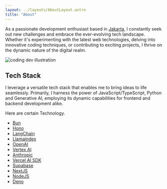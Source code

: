 ```yaml
---
layout: ../layouts/AboutLayout.astro
title: "About"
---
```


As a passionate development enthusiast based in [Jakarta](https://www.google.com/maps/place/Jakarta), I constantly seek out new challenges and embrace the ever-evolving tech landscape. Whether it's experimenting with the latest web technologies, delving into innovative coding techniques, or contributing to exciting projects, I thrive on the dynamic nature of the digital realm.

<div>
  <img src="/assets/dev.svg" class="sm:w-1/2 mx-auto" alt="coding dev illustration">
</div>

## Tech Stack

I leverage a versatile tech stack that enables me to bring ideas to life seamlessly. Primarily, I harness the power of JavaScript/TypeScript, Python and Generative AI, employing its dynamic capabilities for frontend and backend development alike.

Here are certain Technology.

- [Bun](https://bun.sh/)
- [Hono](https://hono.dev/)
- [LangChain](https://langchain.com/)
- [Llamaindex](https://www.llamaindex.ai/)
- [OpenAI](https://openai.com/)
- [Vertex AI](https://cloud.google.com/vertex-ai)
- [Anthropic](https://www.anthropic.com/)
- [Vercel AI SDK](https://sdk.vercel.ai/docs)
- [Supabase](https://supabase.com/)
- [NextJS](https://nextjs.org/)
- [NodeJS](https://nodejs.org/en)
- [Deno](https://deno.com/)
